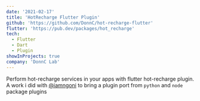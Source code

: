```yaml
---
date: '2021-02-17'
title: 'HotRecharge Flutter Plugin'
github: 'https://github.com/DonnC/hot-recharge-flutter'
flutter: 'https://pub.dev/packages/hot_recharge'
tech:
  - Flutter
  - Dart
  - Plugin
showInProjects: true
company: 'DonnC Lab'
---
```


Perform hot-recharge services in your apps with flutter hot-recharge plugin. A work i did with [@iamngoni](https://github.com/iamngoni) to bring a plugin port from `python` and `node` package plugins